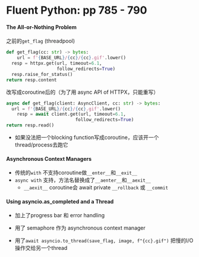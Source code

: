 # Fluent Python: pp 785 - 790

#### The All-or-Nothing Problem

之前的`get_flag` (threadpool)

```python
def get_flag(cc: str) -> bytes:
	url = f'{BASE_URL}/{cc}/{cc}.gif'.lower() 
  resp = httpx.get(url, timeout=6.1,
                   follow_redirects=True)
  resp.raise_for_status()
return resp.content
```

改写成coroutine后的（为了用 async API of HTTPX，只能重写）

```python
async def get_flag(client: AsyncClient, cc: str) -> bytes: 
  url = f'{BASE_URL}/{cc}/{cc}.gif'.lower()
	resp = await client.get(url, timeout=6.1,
                          follow_redirects=True)
return resp.read()
```

- 如果没法把一个blocking function写成coroutine，应该开一个thread/process去跑它

#### Asynchronous Context Managers

- 传统的`with` 不支持coroutine做`__enter__`和`__exit__`
- `async with` 支持，方法名替换成了`__aenter__`和`__aexit__`
    - `__aexit__` coroutine会 await private `__rollback` 或 `__commit`

#### Using asyncio.as_completed and a Thread

- 加上了progress bar 和 error handling

- 用了 semaphore 作为 asynchronous context manager

- 用了`await asyncio.to_thread(save_flag, image, f"{cc}.gif")` 把慢的I/O操作交给另一个thread

    



